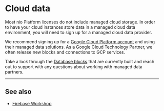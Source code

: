# Cloud data

Most nio Platform licenses do not include managed cloud storage. In order to have your cloud instances store data in a managed cloud data environment, you will need to sign up for a managed cloud data provider.

We recommend signing up for a [Google Cloud Platform account](https://cloud.google.com/) and using their managed data solutions. As a Google Cloud Technology Partner, we often release new blocks and connections to GCP services.

Take a look through the [Database blocks](https://blocks.n.io/?category=Database) that are currently built and reach out to support with any questions about working with managed data partners.

---

## See also

* [Firebase Workshop](https://workshops.n.io/nio-101/database-insertion/)

